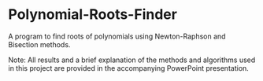 # Polynomial-Roots-Finder
A program to find roots of polynomials using Newton-Raphson and Bisection methods.

Note:
All results and a brief explanation of the methods and algorithms used in this project are provided in the accompanying PowerPoint presentation.

